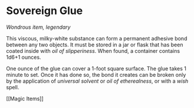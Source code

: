 # Sovereign Glue

*Wondrous item, legendary*

This viscous, milky-white substance can form a permanent adhesive bond between any two objects. It must be stored in a jar or flask that has been coated inside with *oil of slipperiness*. When found, a container contains 1d6+1 ounces.

One ounce of the glue can cover a 1-foot square surface. The glue takes 1 minute to set. Once it has done so, the bond it creates can be broken only by the application of *universal solvent* or *oil of etherealness*, or with a *wish* spell.


[[Magic Items]]